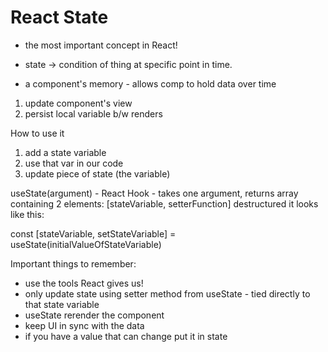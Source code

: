 # React State

- the most important concept in React!

- state -> condition of thing at specific point in time.

- a component's memory - allows comp to hold data over time

1. update component's view
2. persist local variable b/w renders

How to use it

1. add a state variable
2. use that var in our code
3. update piece of state (the variable)

useState(argument) - React Hook - takes one argument, returns array containing 2 elements: [stateVariable, setterFunction]
destructured it looks like this:

const [stateVariable, setStateVariable] = useState(initialValueOfStateVariable)

Important things to remember:

- use the tools React gives us!
- only update state using setter method from useState - tied directly to that state variable
- useState rerender the component
- keep UI in sync with the data
- if you have a value that can change put it in state

